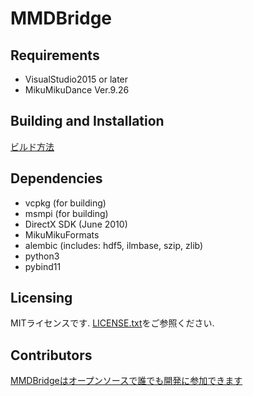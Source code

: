 # MMDBridge

## Requirements
 * VisualStudio2015 or later
 * MikuMikuDance Ver.9.26

## Building and Installation
[ビルド方法](how_to_build.md)

## Dependencies
 * vcpkg (for building)
 * msmpi (for building)
 * DirectX SDK (June 2010)
 * MikuMikuFormats
 * alembic (includes: hdf5, ilmbase, szip, zlib)
 * python3
 * pybind11

## Licensing
MITライセンスです. [LICENSE.txt](LICENSE.txt)をご参照ください.

## Contributors
[MMDBridgeはオープンソースで誰でも開発に参加できます](https://github.com/uimac/mmdbridge/graphs/contributors)

